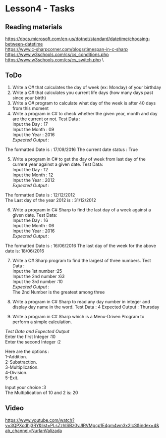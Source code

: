 # Lesson4 - Tasks

## Reading materials
https://docs.microsoft.com/en-us/dotnet/standard/datetime/choosing-between-datetime \
https://www.c-sharpcorner.com/blogs/timespan-in-c-sharp \
https://www.w3schools.com/cs/cs_conditions.php \
https://www.w3schools.com/cs/cs_switch.php \

## ToDo
1. Write a C# that calculates the day of week (ex: Monday) of your birthday
2. Write a C# that calculates you current life days (how many days past since your birth)
3. Write a C# program to calculate what day of the week is after 40 days from this moment
4. Write a program in C# to check whether the given year, month and day are the current or not.
Test Data :  
Input the Day : 17  
Input the Month : 09  
Input the Year : 2016  
_Expected Output_  :

The formatted Date is : 17/09/2016
The current date status : True

5. Write a program in C# to get the day of week from last day of the current year against a given date.
Test Data:  
Input the Day : 12  
Input the Month : 12  
Input the Year : 2012  
_Expected Output_  :

The formatted Date is : 12/12/2012                                     
 The Last day of the year 2012 is : 31/12/2012
 
6. Write a program in C# Sharp to find the last day of a week against a given date. 
Test Data:  
Input the Day : 16  
Input the Month : 06  
Input the Year : 2016  
_Expected Output_  :

The formatted Date is : 16/06/2016
The last day of the week for the above date is: 18/06/2016

7. Write a C# Sharp program to find the largest of three numbers.
Test Data :  
Input the 1st number :25  
Input the 2nd number :63  
Input the 3rd number :10  
_Expected Output_ :  
The 2nd Number is the greatest among three

8. Write a program in C# Sharp to read any day number in integer and display day name in the word.
Test Data :
4
Expected Output :
Thursday

9. Write a program in C# Sharp which is a Menu-Driven Program to perform a simple calculation.

_Test Date and Expected Output_  
Enter the first Integer :10  
Enter the second Integer :2  
  
Here are the options :  
1-Addition.  
2-Substraction.  
3-Multiplication.  
4-Division.  
5-Exit.  
  
Input your choice :3  
The Multiplication of 10 and 2 is: 20

## Video
https://www.youtube.com/watch?v=3QPXcdhj3RY&list=PLsZzhlSBz0vJIRVMgcp1E4gm4wn3x2IcS&index=4&ab_channel=NurlanValizada